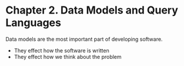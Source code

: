 # Chapter 2. Data Models and Query Languages

Data models are the most important part of developing software. 

- They effect how the software is written
- They effect how we think about the problem

